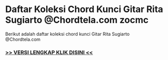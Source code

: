 
 # Daftar Koleksi Chord  Kunci Gitar Rita Sugiarto @Chordtela.com zocmc


Berikut adalah daftar koleksi chord  kunci Gitar Rita Sugiarto @Chordtela.com

###  <a href="https://shortlighzx.web.app?sq=Daftar Koleksi Chord  Kunci Gitar Rita Sugiarto @Chordtela.com"> >> VERSI LENGKAP KLIK DISINI << </a>
